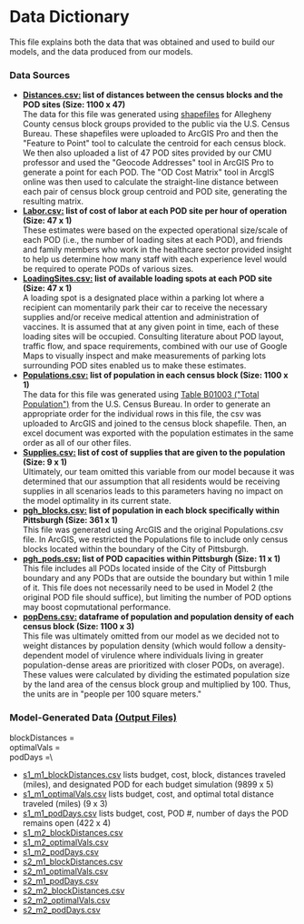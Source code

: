 # Data Dictionary
This file explains both the data that was obtained and used to build our models, and the data produced from our models.

### Data Sources
- **[Distances.csv:](https://github.com/sormehyazdi/dabpGroupProject2021/blob/main/Final_DABP/Distances.csv) list of distances between the census blocks and the POD sites (Size: 1100 x 47)**\
The data for this file was generated using [shapefiles](https://www.census.gov/cgi-bin/geo/shapefiles/index.php) for Allegheny County census block groups provided to the public via the U.S. Census Bureau. These shapefiles were uploaded to ArcGIS Pro and then the "Feature to Point" tool to calculate the centroid for each census block. We then also uploaded a list of 47 POD sites provided by our CMU professor and used the "Geocode Addresses" tool in ArcGIS Pro to generate a point for each POD. The "OD Cost Matrix" tool in ArcgIS online was then used to calculate the straight-line distance between each pair of census block group centroid and POD site, generating the resulting matrix.
- **[Labor.csv:](https://github.com/sormehyazdi/dabpGroupProject2021/blob/main/Final_DABP/Labor.csv) list of cost of labor at each POD site per hour of operation (Size: 47 x 1)**\
These estimates were based on the expected operational size/scale of each POD (i.e., the number of loading sites at each POD), and friends and family members who work in the healthcare sector provided insight to help us determine how many staff with each experience level would be required to operate PODs of various sizes.
- **[LoadingSites.csv:](https://github.com/sormehyazdi/dabpGroupProject2021/blob/main/Final_DABP/LoadingSites.csv) list of available loading spots at each POD site (Size: 47 x 1)**\
A loading spot is a designated place within a parking lot where a recipient can momentarily park their car to receive the necessary supplies and/or receive medical attention and administration of vaccines. It is assumed that at any given point in time, each of these loading sites will be occupied. Consulting literature about POD layout, traffic flow, and space requirements, combined with our use of Google Maps to visually inspect and make measurements of parking lots surrounding POD sites enabled us to make these estimates.
- **[Populations.csv:](https://github.com/sormehyazdi/dabpGroupProject2021/blob/main/Final_DABP/Populations.csv) list of population in each census block (Size: 1100 x 1)**\
The data for this file was generated using [Table B01003 ("Total Population")](https://data.census.gov/cedsci/table?text=B01003&g=0500000US42003.150000&tid=ACSDT5Y2019.B01003) from the U.S. Census Bureau. In order to generate an appropriate order for the individual rows in this file, the csv was uploaded to ArcGIS and joined to the census block shapefile. Then, an excel document was exported with the population estimates in the same order as all of our other files.
- **[Supplies.csv:](https://github.com/sormehyazdi/dabpGroupProject2021/blob/main/Final_DABP/Supplies.csv) list of cost of supplies that are given to the population (Size: 9 x 1)**\
Ultimately, our team omitted this variable from our model because it was determined that our assumption that all residents would be receiving supplies in all scenarios leads to this parameters having no impact on the model optimality in its current state.
- **[pgh_blocks.csv:](https://github.com/sormehyazdi/dabpGroupProject2021/blob/main/Final_DABP/pgh_blocks.csv) list of population in each block specifically within Pittsburgh (Size: 361 x 1)**\
This file was generated using ArcGIS and the original Populations.csv file. In ArcGIS, we restricted the Populations file to include only census blocks located within the boundary of the City of Pittsburgh.
- **[pgh_pods.csv:](https://github.com/sormehyazdi/dabpGroupProject2021/blob/main/Final_DABP/pgh_pods.csv) list of POD capacities within Pittsburgh (Size: 11 x 1)**\
This file includes all PODs located inside of the City of Pittsburgh boundary and any PODs that are outside the boundary but within 1 mile of it. This file does not necessarily need to be used in Model 2 (the original POD file should suffice), but limiting the number of POD options may boost copmutational performance.
- **[popDens.csv:](https://github.com/sormehyazdi/dabpGroupProject2021/blob/main/Final_DABP/popDens.csv) dataframe of population and population density of each census block (Size: 1100 x 3)**\
This file was ultimately omitted from our model as we decided not to weight distances by population density (which would follow a density-dependent model of virulence where individuals living in greater population-dense areas are prioritized with closer PODs, on average). These values were calculated by dividing the estimated population size by the land area of the census block group and multiplied by 100. Thus, the units are in "people per 100 square meters."

### Model-Generated Data [(Output Files)](https://github.com/sormehyazdi/dabpGroupProject2021/tree/main/Final_DABP/OutputFiles)
blockDistances =\
optimalVals =\
podDays =\
- [s1_m1_blockDistances.csv](https://github.com/sormehyazdi/dabpGroupProject2021/blob/main/Final_DABP/OutputFiles/s1_m1_blockDistances.csv) lists budget, cost, block, distances traveled (miles), and designated POD for each budget simulation (9899 x 5)
- [s1_m1_optimalVals.csv](https://github.com/sormehyazdi/dabpGroupProject2021/blob/main/Final_DABP/OutputFiles/s1_m1_optimalVals.csv) lists budget, cost, and optimal total distance traveled (miles) (9 x 3)
- [s1_m1_podDays.csv](https://github.com/sormehyazdi/dabpGroupProject2021/blob/main/Final_DABP/OutputFiles/s1_m1_podDays.csv) lists budget, cost, POD #, number of days the POD remains open (422 x 4)
- [s1_m2_blockDistances.csv](https://github.com/sormehyazdi/dabpGroupProject2021/blob/main/Final_DABP/OutputFiles/s1_m2_blockDistances.csv)
- [s1_m2_optimalVals.csv](https://github.com/sormehyazdi/dabpGroupProject2021/blob/main/Final_DABP/OutputFiles/s1_m2_optimalVals.csv)
- [s1_m2_podDays.csv](https://github.com/sormehyazdi/dabpGroupProject2021/blob/main/Final_DABP/OutputFiles/s1_m2_podDays.csv)
- [s2_m1_blockDistances.csv](https://github.com/sormehyazdi/dabpGroupProject2021/blob/main/Final_DABP/OutputFiles/s2_m1_blockDistances.csv)
- [s2_m1_optimalVals.csv](https://github.com/sormehyazdi/dabpGroupProject2021/blob/main/Final_DABP/OutputFiles/s2_m1_optimalVals.csv)
- [s2_m1_podDays.csv](https://github.com/sormehyazdi/dabpGroupProject2021/blob/main/Final_DABP/OutputFiles/s2_m1_podDays.csv)
- [s2_m2_blockDistances.csv](https://github.com/sormehyazdi/dabpGroupProject2021/blob/main/Final_DABP/OutputFiles/s2_m2_blockDistances.csv)
- [s2_m2_optimalVals.csv](https://github.com/sormehyazdi/dabpGroupProject2021/blob/main/Final_DABP/OutputFiles/s2_m2_optimalVals.csv)
- [s2_m2_podDays.csv](https://github.com/sormehyazdi/dabpGroupProject2021/blob/main/Final_DABP/OutputFiles/s2_m2_podDays.csv)
